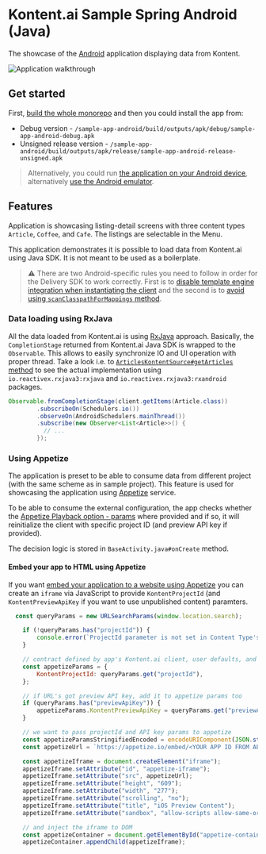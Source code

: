 # Kontent.ai Sample Spring Android (Java)

The showcase of the [Android](https://www.android.com/) application displaying data from Kontent.

![Application walkthrough](./android-app-showcase.gif)

## Get started

First, [build the whole monorepo](../README.md#Build-and-Test) and then you could install the app from:

* Debug version - `/sample-app-android/build/outputs/apk/debug/sample-app-android-debug.apk`
* Unsigned release version - `/sample-app-android/build/outputs/apk/release/sample-app-android-release-unsigned.apk`

> Alternatively, you could run [the application on your Android device](https://developer.android.com/studio/run), alternatively [use the Android emulator](https://developer.android.com/studio/run/emulator).

## Features

Application is showcasing listing-detail screens with three content types `Article`, `Coffee`, and `Cafe`. The listings are selectable in the Menu.

This application demonstrates it is possible to load data from Kontent.ai using Java SDK. It is not meant to be used as a boilerplate.

>⚠ There are two Android-specific rules you need to follow in order for the Delivery SDK to work correctly. First is to [disable template engine integration when instantiating the client](../kontent-delivery/README.md#1-initialize-the-delivery-client-for-android-development) and the second is to [avoid using `scanClasspathForMappings` method](../kontent-delivery/README.md#2-register-strongly-typed-models).

### Data loading using RxJava

All the data loaded from Kontent.ai is using [RxJava](https://github.com/ReactiveX/RxJava) approach. Basically, the `CompletionStage` returned from Kontent.ai Java SDK is wrapped to the `Observable`. This allows to easily synchronize IO and UI operation with proper thread. Take a look i.e. to [`ArticlesKontentSource#getArticles` method](src/main/java/kontent/ai/data/source/articles/ArticlesKontentSource.java#L40) to see the actual implementation using `io.reactivex.rxjava3:rxjava` and `io.reactivex.rxjava3:rxandroid` packages.

```java
Observable.fromCompletionStage(client.getItems(Article.class))
        .subscribeOn(Schedulers.io())
        .observeOn(AndroidSchedulers.mainThread())
        .subscribe(new Observer<List<Article>>() {
          // ...
        });
```

### Using Appetize

The application is preset to be able to consume data from different project (with the same scheme as in sample project). This feature is used for showcasing the application using [Appetize](https://appetize.io) service.

To be able to consume the external configuration, the app checks whether the [Appetize Playback option - params](https://docs.appetize.io/core-features/playback-options) where provided and if so, it will reinitialize the client with specific project ID (and preview API key if provided).

The decision logic is stored in `BaseActivity.java#onCreate` method.

#### Embed your app to HTML using Appetize

If you want [embed your application to a website using Appetize](https://docs.appetize.io/core-features/embed-your-app) you can create an `iframe` via JavaScript to provide `KontentProjectId` (and `KontentPreviewApiKey` if you want to use unpublished content) paramters.

```js
  const queryParams = new URLSearchParams(window.location.search);

    if (!queryParams.has("projectId")) {
        console.error(`ProjectId parameter is not set in Content Type's preview URL`);
    }

    // contract defined by app's Kontent.ai client, user defaults, and Appetize's param API
    const appetizeParams = {
        KontentProjectId: queryParams.get("projectId"),
    };

    // if URL's got preview API key, add it to appetize params too
    if (queryParams.has("previewApiKey")) {
        appetizeParams.KontentPreviewApiKey = queryParams.get("previewApiKey")
    }

    // we want to pass projectId and API key params to appetize
    const appetizeParamsStringifiedEncoded = encodeURIComponent(JSON.stringify(appetizeParams));
    const appetizeUrl = `https://appetize.io/embed/<YOUR APP ID FROM APPETIZE>?device=pixel4&orientation=portrait&screenOnly=true&xdocMsg=true&params=${appetizeParamsStringifiedEncoded}`;

    const appetizeIframe = document.createElement("iframe");
    appetizeIframe.setAttribute("id", "appetize-iframe");
    appetizeIframe.setAttribute("src", appetizeUrl);
    appetizeIframe.setAttribute("height", "609");
    appetizeIframe.setAttribute("width", "277");
    appetizeIframe.setAttribute("scrolling", "no");
    appetizeIframe.setAttribute("title", "iOS Preview Content");
    appetizeIframe.setAttribute("sandbox", "allow-scripts allow-same-origin");

    // and inject the iframe to DOM
    const appetizeContainer = document.getElementById("appetize-container");
    appetizeContainer.appendChild(appetizeIframe);
```
